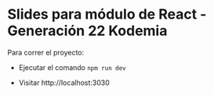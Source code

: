 # Slides para módulo de React - Generación 22 Kodemia



Para correr el proyecto: 
- Ejecutar el comando `npm run dev`

- Visitar http://localhost:3030

